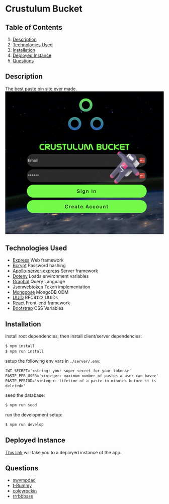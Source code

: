 # Crustulum Bucket

## Table of Contents

1. [Description](#Description)
1. [Technologies Used](#Technologies-Used)
1. [Installation](#Installation)
1. [Deployed Instance](#Deployed-Instance)
1. [Questions](#Questions)

## Description

The best paste bin site ever made.
![img](./client/public/images/CrustbucketHOME.png)

## Technologies Used

- [Express](https://expressjs.com/) Web framework
- [Bcrypt](https://github.com/kelektiv/node.bcrypt.js) Password hashing
- [Apollo-server-express](https://www.npmjs.com/package/apollo-server-express) Server framework
- [Dotenv](https://www.npmjs.com/package/dotenv) Loads environment variables
- [Graphql](https://www.npmjs.com/package/graphql) Query Language
- [Jsonwebtoken](https://github.com/auth0/node-jsonwebtoken) Token implementation
- [Mongoose](https://github.com/Automattic/mongoose) MongoDB ODM
- [UUID](https://www.npmjs.com/package/uuid) RFC4122 UUIDs
- [React](https://reactjs.org/) Front-end framework
- [Bootstrap](https://getbootstrap.com/) CSS Variables

## Installation

install root dependencies, then install client/server dependencies:

```sh
$ npm install
$ npm run install
```

setup the following env vars in `./server/.env`:

```
JWT_SECRET='<string: your super secret for your tokens>'
PASTE_PER_USER='<integer: maximum number of pastes a user can have>'
PASTE_PERIOD='<integer: lifetime of a paste in minutes before it is deleted>'
```

seed the database:

```sh
$ npm run seed
```

run the development setup:

```sh
$ npm run develop
```

## Deployed Instance

[This link](https://crustulum-bucket.herokuapp.com/) will take you to a deployed instance of the app.

## Questions

- [swvmpdad](https://github.com/swvmpdad)
- [t-Rummy](https://github.com/T-rummy)
- [coleyrockin](https://github.com/coleyrockin)
- [rrrbbbsss](https://github.com/rrrbbbsss)
